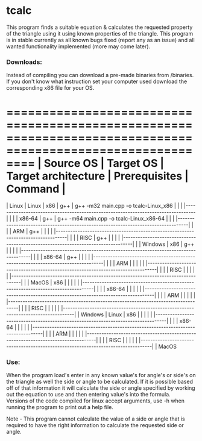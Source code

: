 # tcalc

This program finds a suitable equation & calculates the requested property of the triangle using it using known properties of the triangle.
This program is in stable currently as all known bugs fixed (report any as an issue) and all wanted functionality implemented (more may come later).  

### Downloads:  
Instead of compiling you can download a pre-made binaries from /binaries.
If you don't know what instruction set your computer used download the corresponding x86 file for your OS.

============================================================================================================
| Source OS | Target OS | Target architecture | Prerequisites | Command                                    |
============================================================================================================
|  Linux    |  Linux    |  x86                |  g++          |  g++ -m32 main.cpp -o tcalc-Linux_x86      |
|           |           |----------------------------------------------------------------------------------|
|           |           |  x86-64             |  g++          |  g++ -m64 main.cpp -o tcalc-Linux_x86-64   |
|           |           |----------------------------------------------------------------------------------|
|           |           |  ARM                |  g++          |                                            |
|           |           |----------------------------------------------------------------------------------|
|           |           |  RISC               |  g++          |                                            |
|           |           |----------------------------------------------------------------------------------|
|           |  Windows  |  x86                |  g++          |                                            |
|           |           |----------------------------------------------------------------------------------|
|           |           |  x86-64             |  g++          |                                            |
|           |           |----------------------------------------------------------------------------------|
|           |           |  ARM                |               |                                            |
|           |           |----------------------------------------------------------------------------------|
|           |           |  RISC               |               |                                            |
|           |           |----------------------------------------------------------------------------------|
|           |  MacOS    |  x86                |               |                                            |
|           |           |----------------------------------------------------------------------------------|
|           |           |  x86-64             |               |                                            |
|           |           |----------------------------------------------------------------------------------|
|           |           |  ARM                |               |                                            |
|           |           |----------------------------------------------------------------------------------|
|           |           |  RISC               |               |                                            |
|           |           |----------------------------------------------------------------------------------|
|  Windows  |  Linux    |  x86                |               |                                            |
|           |           |----------------------------------------------------------------------------------|
|           |           |  x86-64             |               |                                            |
|           |           |----------------------------------------------------------------------------------|
|           |           |  ARM                |               |                                            |
|           |           |----------------------------------------------------------------------------------|
|           |           |  RISC               |               |                                            |
|           |           |----------------------------------------------------------------------------------|
|  MacOS

### Use:  
When the program load's enter in any known value's for angle's or side's on the triangle as well the side or angle to be calculated. If it is possible based off of that information it will calculate the side or angle specified by working out the equation to use and then entering value's into the formula.  
Versions of the code compiled for linux accept arguments, use -h when running the program to print out a help file.  

Note - This program cannot calculate the value of a side or angle that is required to have the right information to calculate the requested side or angle.
